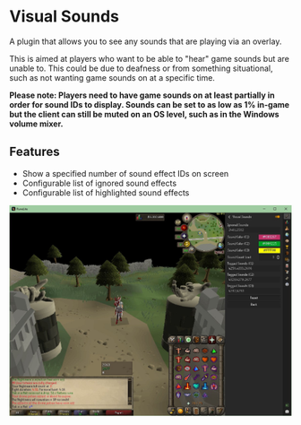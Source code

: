 # Visual Sounds

A plugin that allows you to see any sounds that are playing via an overlay.

This is aimed at players who want to be able to "hear" game sounds but are unable to. This could be due to deafness or from something situational, such as not wanting game sounds on at a specific time.

**Please note: Players need to have game sounds on at least partially in order for sound IDs to display. Sounds can be set to as low as 1% in-game but the client can still be muted on an OS level, such as in the Windows volume mixer.**

## Features

-   Show a specified number of sound effect IDs on screen
-   Configurable list of ignored sound effects
-   Configurable list of highlighted sound effects

![In-game screenshot](docs/in-game.jpg)
